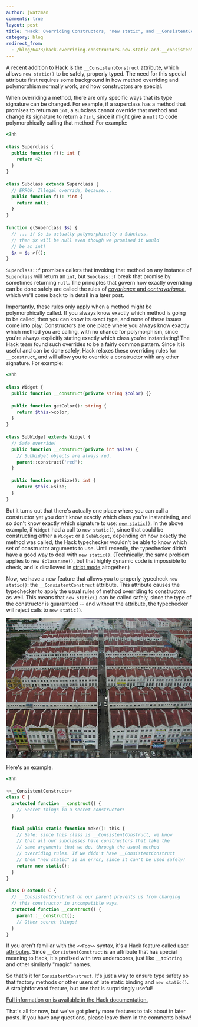 ```yaml
---
author: jwatzman
comments: true
layout: post
title: 'Hack: Overriding Constructors, "new static", and __ConsistentConstruct'
category: blog
redirect_from:
  - /blog/6473/hack-overriding-constructors-new-static-and-__consistentconstruct
---
```


A recent addition to Hack is the `__ConsistentConstruct` attribute, which allows `new static()` to be safely, properly typed. The need for this special attribute first requires some background in how method overriding and polymorphism normally work, and how constructors are special.

<!--truncate-->

When overriding a method, there are only specific ways that its type signature can be changed. For example, if a superclass has a method that promises to return an `int`, a subclass cannot override that method and change its signature to return a `?int`, since it might give a `null` to code polymorphically calling that method! For example:


```php
<?hh

class Superclass {
  public function f(): int {
    return 42;
  }
}

class Subclass extends Superclass {
  // ERROR: Illegal override, because...
  public function f(): ?int {
    return null;
  }
}

function g(Superclass $s) {
  // ... if $s is actually polymorphically a Subclass,
  // then $x will be null even though we promised it would
  // be an int!
  $x = $s->f();
}
```



`Superclass::f` promises callers that invoking that method on any instance of `Superclass` will return an `int`, but `Subclass::f` break that promise by sometimes returning `null`. The principles that govern how exactly overriding can be done safely are called the rules of [_covariance_ and _contravariance_](http://en.wikipedia.org/wiki/Covariance_and_contravariance_%28computer_science%29), which we'll come back to in detail in a later post.

Importantly, these rules only apply when a method might be polymorphically called. If you always know exactly which method is going to be called, then you can know its exact type, and none of these issues come into play. Constructors are one place where you always know exactly which method you are calling, with no chance for polymorphism, since you're always explicitly stating exactly which class you're instantiating! The Hack team found such overrides to be a fairly common pattern. Since it is useful and can be done safely, Hack relaxes these overriding rules for `__construct`, and will allow you to override a constructor with any other signature. For example:


```php
<?hh

class Widget {
  public function __construct(private string $color) {}

  public function getColor(): string {
    return $this->color;
  }
}

class SubWidget extends Widget {
  // Safe override!
  public function __construct(private int $size) {
    // SubWidget objects are always red.
    parent::construct('red');
  }

  public function getSize(): int {
    return $this->size;
  }
}
```



But it turns out that there's actually one place where you can call a constructor yet you don't know exactly which class you're instantiating, and so don't know exactly which signature to use: [`new static()`](http://php.net/manual/en/language.oop5.late-static-bindings.php). In the above example, if `Widget` had a call to `new static()`, since that could be constructing either a `Widget` or a `SubWidget`, depending on how exactly the method was called, the Hack typechecker wouldn't be able to know which set of constructor arguments to use. Until recently, the typechecker didn't have a good way to deal with `new static()`. (Technically, the same problem applies to `new $classname()`, but that highly dynamic code is impossible to check, and is disallowed in [strict mode](http://docs.hhvm.com/manual/en/hack.modes.php) altogether.)

Now, we have a new feature that allows you to properly typecheck `new static()`: the `__ConsistentConstruct` attribute. This attribute causes the typechecker to apply the usual rules of method overriding to constructors as well. This means that `new static()` can be called safely, since the type of the constructor is guaranteed -- and without the attribute, the typechecker will reject calls to `new static()`.

![640px-Malaysia_-_Malaka_-_22_-_identical_buildings_(6320845486)](/static/images/posts/640px-Malaysia_-_Malaka_-_22_-_identical_buildings_6320845486.jpg)

Here's an example.


```php
<?hh

<<__ConsistentConstruct>>
class C {
  protected function __construct() {
    // Secret things in a secret constructor!
  }

  final public static function make(): this {
    // Safe: since this class is __ConsistentConstruct, we know
    // that all our subclasses have constructors that take the
    // same arguments that we do, through the usual method
    // overriding rules. If we didn't have __ConsistentConstruct
    // then "new static" is an error, since it can't be used safely!
    return new static();
  }
}

class D extends C {
  // __ConsistentConstruct on our parent prevents us from changing
  // this constructor in incompatible ways.
  protected function __construct() {
    parent::__construct();
    // Other secret things!
  }
}
```



If you aren't familiar with the `<<Foo>>` syntax, it's a Hack feature called [user attributes](http://docs.hhvm.com/manual/en/hack.attributes.php). Since `__ConsistentConstruct` is an attribute that has special meaning to Hack, it's prefixed with two underscores, just like `__toString` and other similarly "magic" names.

So that's it for `ConsistentConstruct`. It's just a way to ensure type safety so that factory methods or other users of late static binding and `new static()`. A straightforward feature, but one that is surprisingly useful!

[Full information on  is available in the Hack documentation.](http://docs.hhvm.com/manual/en/hack.attributes.consistentconstruct.php)

That's all for now, but we've got plenty more features to talk about in later posts. If you have any questions, please leave them in the comments below!
